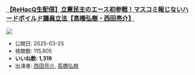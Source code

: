 ### [【ReHacQ生配信】立憲民主のエース初参戦！マスコミ報じないハードボイルド議員立法【高橋弘樹・西田亮介】](https://www.youtube.com/watch?v=yBgXbXJXINI)
[![](https://img.youtube.com/vi/yBgXbXJXINI/hqdefault.jpg)](https://www.youtube.com/watch?v=yBgXbXJXINI)
-   公開日: 2025-03-25
-   視聴数: 115,805
-   **いいね数: 1,319**
-   出演者: [西田亮介](/rehacq_fan/people/西田亮介 "wikilink"), [高橋弘樹](/rehacq_fan/people/高橋弘樹 "wikilink")
